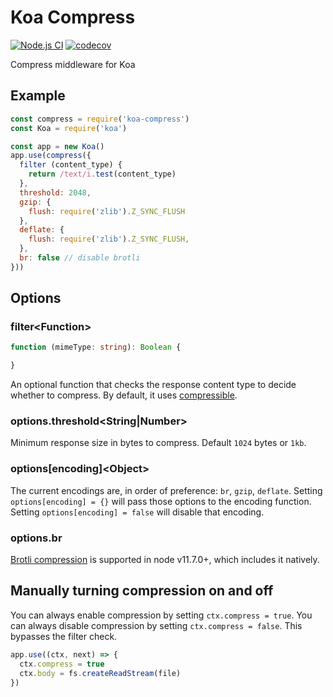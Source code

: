 # Koa Compress

[![Node.js CI](https://github.com/koajs/compress/workflows/Node.js%20CI/badge.svg?branch=master)](https://github.com/koajs/compress/actions?query=workflow%3A%22Node.js+CI%22+branch%3Amaster)
[![codecov](https://codecov.io/gh/koajs/compress/branch/master/graph/badge.svg)](https://codecov.io/gh/koajs/compress)

Compress middleware for Koa

## Example

```js
const compress = require('koa-compress')
const Koa = require('koa')

const app = new Koa()
app.use(compress({
  filter (content_type) {
  	return /text/i.test(content_type)
  },
  threshold: 2048,
  gzip: {
    flush: require('zlib').Z_SYNC_FLUSH
  },
  deflate: {
    flush: require('zlib').Z_SYNC_FLUSH,
  },
  br: false // disable brotli
}))
```

## Options

### filter\<Function\>

```ts
function (mimeType: string): Boolean {

}
```

An optional function that checks the response content type to decide whether to compress.
By default, it uses [compressible](https://github.com/jshttp/compressible).

### options.threshold\<String|Number\>

Minimum response size in bytes to compress.
Default `1024` bytes or `1kb`.

### options[encoding]\<Object\>

The current encodings are, in order of preference: `br`, `gzip`, `deflate`.
Setting `options[encoding] = {}` will pass those options to the encoding function.
Setting `options[encoding] = false` will disable that encoding.

### options.br

[Brotli compression](https://en.wikipedia.org/wiki/Brotli) is supported in node v11.7.0+, which includes it natively. 

## Manually turning compression on and off

You can always enable compression by setting `ctx.compress = true`.
You can always disable compression by setting `ctx.compress = false`.
This bypasses the filter check.

```js
app.use((ctx, next) => {
  ctx.compress = true
  ctx.body = fs.createReadStream(file)
})
```
